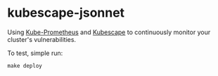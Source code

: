 # kubescape-jsonnet

Using [Kube-Prometheus](https://github.com/prometheus-operator/kube-prometheus) and [Kubescape](https://github.com/armosec/kubescape) to continuously monitor your cluster's vulnerabilities.


To test, simple run:
```
make deploy
```